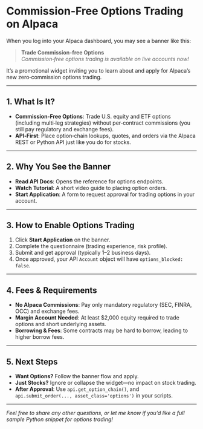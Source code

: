 # Commission-Free Options Trading on Alpaca

When you log into your Alpaca dashboard, you may see a banner like this:

> **Trade Commission-free Options**  
> *Commission‑free options trading is available on live accounts now!*

It’s a promotional widget inviting you to learn about and apply for Alpaca’s new zero‑commission options trading.

---

## 1. What Is It?

- **Commission‑Free Options**: Trade U.S. equity and ETF options (including multi‑leg strategies) without per‑contract commissions (you still pay regulatory and exchange fees).  
- **API‑First**: Place option‑chain lookups, quotes, and orders via the Alpaca REST or Python API just like you do for stocks.

---

## 2. Why You See the Banner

- **Read API Docs**: Opens the reference for options endpoints.  
- **Watch Tutorial**: A short video guide to placing option orders.  
- **Start Application**: A form to request approval for trading options in your account.

---

## 3. How to Enable Options Trading

1. Click **Start Application** on the banner.  
2. Complete the questionnaire (trading experience, risk profile).  
3. Submit and get approval (typically 1–2 business days).  
4. Once approved, your API `Account` object will have `options_blocked: false`.

---

## 4. Fees & Requirements

- **No Alpaca Commissions**: Pay only mandatory regulatory (SEC, FINRA, OCC) and exchange fees.  
- **Margin Account Needed**: At least \$2,000 equity required to trade options and short underlying assets.  
- **Borrowing & Fees**: Some contracts may be hard to borrow, leading to higher borrow fees.

---

## 5. Next Steps

- **Want Options?** Follow the banner flow and apply.  
- **Just Stocks?** Ignore or collapse the widget—no impact on stock trading.  
- **After Approval**: Use `api.get_option_chain()`, and `api.submit_order(..., asset_class='options')` in your scripts.

---

*Feel free to share any other questions, or let me know if you’d like a full sample Python snippet for options trading!*
